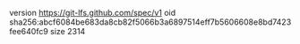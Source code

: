 version https://git-lfs.github.com/spec/v1
oid sha256:abcf6084be683da8cb82f5066b3a6897514eff7b5606608e8bd7423fee640fc9
size 2314
